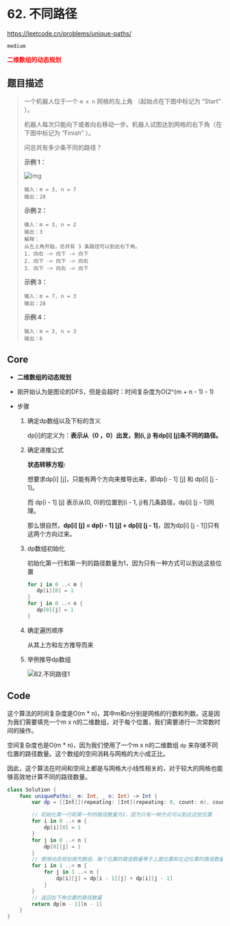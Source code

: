 # 62. 不同路径

https://leetcode.cn/problems/unique-paths/

`medium`

**<font color=red>二维数组的动态规划</font>**

## 题目描述

> 一个机器人位于一个 `m x n` 网格的左上角 （起始点在下图中标记为 “Start” ）。
>
> 机器人每次只能向下或者向右移动一步。机器人试图达到网格的右下角（在下图中标记为 “Finish” ）。
>
> 问总共有多少条不同的路径？
>
>  
>
> **示例 1：**
>
> ![img](https://assets.leetcode.com/uploads/2018/10/22/robot_maze.png)
>
> ```
> 输入：m = 3, n = 7
> 输出：28
> ```
>
> **示例 2：**
>
> ```
> 输入：m = 3, n = 2
> 输出：3
> 解释：
> 从左上角开始，总共有 3 条路径可以到达右下角。
> 1. 向右 -> 向下 -> 向下
> 2. 向下 -> 向下 -> 向右
> 3. 向下 -> 向右 -> 向下
> ```
>
> **示例 3：**
>
> ```
> 输入：m = 7, n = 3
> 输出：28
> ```
>
> **示例 4：**
>
> ```
> 输入：m = 3, n = 3
> 输出：6
> ```

## Core

- **二维数组的动态规划**
- 刚开始认为是图论的DFS，但是会超时：时间复杂度为O(2^(m + n - 1) - 1)

- 步骤

  1. 确定dp数组以及下标的含义

     dp[i]的定义为：**表示从（0 ，0）出发，到(i, j) 有dp[i] [j]条不同的路径。**

  2. 确定递推公式

     **状态转移方程:**

     想要求dp[i] [j]，只能有两个方向来推导出来，即dp[i - 1] [j] 和 dp[i] [j - 1]。

     而 dp[i - 1] [j] 表示从(0, 0)的位置到(i - 1, j)有几条路径，dp[i] [j - 1]同理。

     那么很自然，**dp[i] [j] = dp[i - 1] [j] + dp[i] [j - 1]**，因为dp[i] [j - 1]]只有这两个方向过来。

     

  3. dp数组初始化

     初始化第一行和第一列的路径数量为1，因为只有一种方式可以到达这些位置

     ```swift
     for i in 0 ..< m {
        dp[i][0] = 1
     }
     for j in 0 ..< n {
        dp[0][j] = 1
     }
     ```

     

  4. 确定遍历顺序

     从其上方和左方推导而来

  5. 举例推导dp数组

     ![62.不同路径1](https://code-thinking-1253855093.file.myqcloud.com/pics/20201209113631392.png)

## Code

这个算法的时间复杂度是O(m * n)，其中m和n分别是网格的行数和列数。这是因为我们需要填充一个m x n的二维数组，对于每个位置，我们需要进行一次常数时间的操作。

空间复杂度也是O(m * n)，因为我们使用了一个m x n的二维数组 `dp` 来存储不同位置的路径数量。这个数组的空间消耗与网格的大小成正比。

因此，这个算法在时间和空间上都是与网格大小线性相关的，对于较大的网格也能够高效地计算不同的路径数量。

```swift
class Solution {
    func uniquePaths(_ m: Int, _ n: Int) -> Int {
        var dp = [[Int]](repeating: [Int](repeating: 0, count: n), count: m)

        // 初始化第一行和第一列的路径数量为1，因为只有一种方式可以到达这些位置
        for i in 0 ..< m {
            dp[i][0] = 1
        }
        for j in 0 ..< n {
            dp[0][j] = 1
        }
        // 使用动态规划填充数组，每个位置的路径数量等于上面位置和左边位置的路径数量之和
        for i in 1 ..< m {
            for j in 1 ..< n {
                dp[i][j] = dp[i - 1][j] + dp[i][j - 1]
            }
        }
        // 返回右下角位置的路径数量
        return dp[m - 1][n - 1]
    }
}
```

